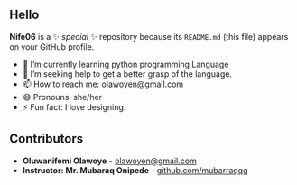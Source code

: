 ## **Hello**

**Nife06** is a ✨ _special_ ✨ repository because its `README.md` (this file) appears on your GitHub profile.

- 🌱 I’m currently learning python programming Language
- 🤔 I’m seeking help to get a better grasp of the language.
- 📫 How to reach me: olawoyen@gmail.com
- 😄 Pronouns: she/her
- ⚡ Fun fact: I love designing.

## Contributors

- **Oluwanifemi Olawoye** - [olawoyen@gmail.com](mailto:olawoyen@gmail.com)  
- **Instructor: Mr. Mubaraq Onipede** - [github.com/mubarraqqq](https://github.com/mubarraqqq)


